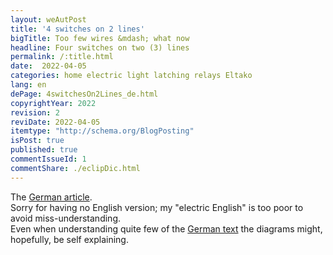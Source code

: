 ```yaml
---
layout: weAutPost
title: '4 switches on 2 lines'
bigTitle: Too few wires &mdash; what now
headline: Four switches on two (3) lines 
permalink: /:title.html
date:  2022-04-05
categories: home electric light latching relays Eltako 
lang: en
dePage: 4switchesOn2Lines_de.html
copyrightYear: 2022
revision: 2
reviDate: 2022-04-05
itemtype: "http://schema.org/BlogPosting"
isPost: true
published: true
commentIssueId: 1
commentShare: ./eclipDic.html
---
```

The [German article](4switchesOn2Lines_de.html "4 Schalter an 2 Leitungen").   
Sorry for having no English version; my "electric English" is
too<!--more--> poor to avoid miss-understanding.   
Even when understanding quite few of the
[German text](4switchesOn2Lines_de.html) the diagrams might, hopefully,
be self explaining.
